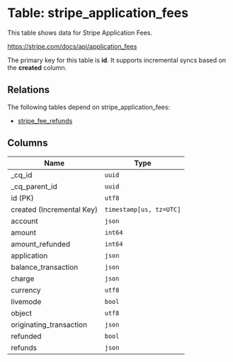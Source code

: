 # Table: stripe_application_fees

This table shows data for Stripe Application Fees.

https://stripe.com/docs/api/application_fees

The primary key for this table is **id**.
It supports incremental syncs based on the **created** column.
## Relations

The following tables depend on stripe_application_fees:
  - [stripe_fee_refunds](stripe_fee_refunds.md)

## Columns

| Name          | Type          |
| ------------- | ------------- |
|_cq_id|`uuid`|
|_cq_parent_id|`uuid`|
|id (PK)|`utf8`|
|created (Incremental Key)|`timestamp[us, tz=UTC]`|
|account|`json`|
|amount|`int64`|
|amount_refunded|`int64`|
|application|`json`|
|balance_transaction|`json`|
|charge|`json`|
|currency|`utf8`|
|livemode|`bool`|
|object|`utf8`|
|originating_transaction|`json`|
|refunded|`bool`|
|refunds|`json`|